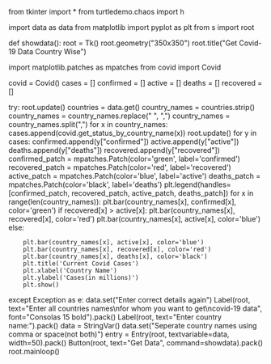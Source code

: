 from tkinter import *
from turtledemo.chaos import h

import data as data
from matplotlib import pyplot as plt
from s import root


def showdata():
    root = Tk()
    root.geometry("350x350")
    root.title("Get Covid-19 Data Country Wise")


import matplotlib.patches as mpatches
from covid import Covid

covid = Covid()
cases = []
confirmed = []
active = []
deaths = []
recovered = []

try:
    root.update()
    countries = data.get()
    country_names = countries.strip()
    country_names = country_names.replace(" ", ",")
    country_names = country_names.split(",")
    for x in country_names:
        cases.append(covid.get_status_by_country_name(x))
        root.update()
    for y in cases:
        confirmed.append(y["confirmed"])
        active.append(y["active"])
        deaths.append(y["deaths"])
        recovered.append(y["recovered"])
        confirmed_patch = mpatches.Patch(color='green', label='confirmed')
        recovered_patch = mpatches.Patch(color='red', label='recovered')
        active_patch = mpatches.Patch(color='blue', label='active')
        deaths_patch = mpatches.Patch(color='black', label='deaths')
        plt.legend(handles=[confirmed_patch, recovered_patch, active_patch, deaths_patch])
        for x in range(len(country_names)):
            plt.bar(country_names[x], confirmed[x], color='green')
        if recovered[x] > active[x]:
            plt.bar(country_names[x], recovered[x], color='red')
            plt.bar(country_names[x], active[x], color='blue')
    else:

        plt.bar(country_names[x], active[x], color='blue')
        plt.bar(country_names[x], recovered[x], color='red')
        plt.bar(country_names[x], deaths[x], color='black')
        plt.title('Current Covid Cases')
        plt.xlabel('Country Name')
        plt.ylabel('Cases(in millions)')
        plt.show()

except Exception as e:
    data.set("Enter correct details again")
    Label(root, text="Enter all countries names\nfor whom you want to get\ncovid-19 data",
          font="Consolas 15 bold").pack()
    Label(root, text="Enter country name:").pack()
    data = StringVar()
    data.set("Seperate country names using comma or space(not both)")
    entry = Entry(root, textvariable=data, width=50).pack()
    Button(root, text="Get Data", command=showdata).pack()
    root.mainloop()
